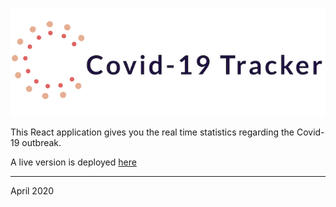 ![Covid-19 Tracker by Bidispot](https://github.com/sebschaeffler/covid19-tracker/blob/master/src/assets/logo.png)

This React application gives you the real time statistics regarding the Covid-19 outbreak.

A live version is deployed [here](https://bidispot-covid19.herokuapp.com/)

---
April 2020 
